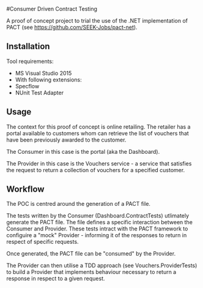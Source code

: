 #Consumer Driven Contract Testing

A proof of concept project to trial the use of the .NET implementation of PACT (see https://github.com/SEEK-Jobs/pact-net).

## Installation
Tool requirements:
* MS Visual Studio 2015
 * With following extensions:
  * Specflow
  * NUnit Test Adapter

## Usage
The context for this proof of concept is online retailing. The retailer has a portal available to customers whom can retrieve the list of vouchers that have been previously awarded to the customer.

The Consumer in this case is the portal (aka the Dashboard).

The Provider in this case is the Vouchers service - a service that satisfies the request to return a collection of vouchers for a specified customer.

## Workflow
The POC is centred around the generation of a PACT file.

The tests written by the Consumer (Dashboard.ContractTests) utlimately generate the PACT file. The file defines a specific interaction between the Consumer and Provider.
These tests intract with the PACT framework to configuire a "mock" Provider - informing it of the responses to return in respect of specific requests.

Once generated, the PACT file can be "consumed" by the Provider. 

The Provider can then utilise a TDD approach (see Vouchers.ProviderTests) to build a Provider that implements behaviour necessary to return a response in respect to a given request.